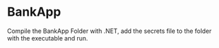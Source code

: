 # BankApp

Compile the BankApp Folder with .NET, add the secrets file to the folder with the executable and run.

